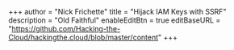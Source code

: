 +++
author = "Nick Frichette"
title = "Hijack IAM Keys with SSRF"
description = "Old Faithful"
enableEditBtn = true
editBaseURL = "https://github.com/Hacking-the-Cloud/hackingthe.cloud/blob/master/content"
+++